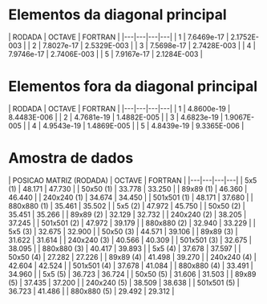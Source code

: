 
# Elementos da diagonal principal

| RODADA | OCTAVE | FORTRAN |
|---|---|---|---|
| 1  | 7.6469e-17 | 2.1752E-003  | 
| 2  | 7.8027e-17 | 2.5329E-003  | 
| 3  | 7.5698e-17 | 2.7428E-003  |
| 4  | 7.9746e-17 | 2.7406E-003  |
| 5  | 7.9167e-17 | 2.1284E-003 |

# Elementos fora da diagonal principal

| RODADA | OCTAVE | FORTRAN |
|---|---|---|---|
| 1  | 4.8600e-19  | 8.4483E-006  | 
| 2  | 4.7681e-19  | 1.4882E-005  | 
| 3  | 4.6823e-19  | 1.9067E-005  | 
| 4  | 4.9543e-19  | 1.4869E-005  | 
| 5  | 4.8439e-19  | 9.3365E-006  |


# Amostra de dados
| POSICAO MATRIZ (RODADA) | OCTAVE | FORTRAN |
|---|---|---|---|
| 5x5 (1)  | 48.171  | 47.730  | 
| 50x50 (1)  | 33.778  | 33.250  | 
| 89x89 (1)  | 46.360  | 46.440  | 
| 240x240 (1)  | 34.674  | 34.450  | 
| 501x501 (1) | 48.171  | 37.680  | 
| 880x880 (1)  | 35.461  | 35.502  | 
| 5x5 (2)  | 47.972  | 45.750  | 
| 50x50 (2)  | 35.451  | 35.266  | 
| 89x89 (2)  | 32.129  | 32.732 | 
| 240x240 (2)  | 38.205  | 37.245  | 
| 501x501 (2) | 47.972  | 39.179 | 
| 880x880 (2)  | 32.940  | 33.229  | 
| 5x5 (3)  | 32.675 | 32.900  | 
| 50x50 (3)  | 44.571  | 39.106  | 
| 89x89 (3)  | 31.622  | 31.614 | 
| 240x240 (3)  | 40.566  | 40.309  | 
| 501x501 (3) | 32.675  | 38.095 | 
| 880x880 (3)  | 40.417  | 39.893  | 
| 5x5 (4)  | 37.678 | 37.597  | 
| 50x50 (4)  | 27.282  | 27.226  | 
| 89x89 (4)  | 41.498  | 39.270 | 
| 240x240 (4)  | 42.604  | 42.524  | 
| 501x501 (4) | 37.678  | 41.084 | 
| 880x880 (4)  | 33.491  | 34.960  | 
| 5x5 (5)  | 36.723 | 36.724  | 
| 50x50 (5)  | 31.606  | 31.503  | 
| 89x89 (5)  | 37.435  | 37.200 | 
| 240x240 (5)  | 38.509  | 38.638  | 
| 501x501 (5) | 36.723  | 41.486 | 
| 880x880 (5)  | 29.492  | 29.312  | 
